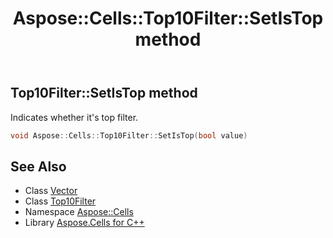 ﻿---
title: Aspose::Cells::Top10Filter::SetIsTop method
linktitle: SetIsTop
second_title: Aspose.Cells for C++ API Reference
description: 'Aspose::Cells::Top10Filter::SetIsTop method. Indicates whether it''s top filter in C++.'
type: docs
weight: 700
url: /cpp/aspose.cells/top10filter/setistop/
---
## Top10Filter::SetIsTop method


Indicates whether it's top filter.

```cpp
void Aspose::Cells::Top10Filter::SetIsTop(bool value)
```

## See Also

* Class [Vector](../../vector/)
* Class [Top10Filter](../)
* Namespace [Aspose::Cells](../../)
* Library [Aspose.Cells for C++](../../../)
